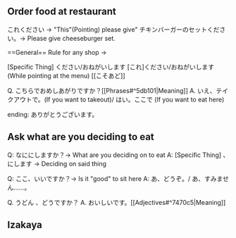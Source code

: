
## Order food at restaurant

これください -> "This"(Pointing) please give"
チキンバーガーのセットください。-> Please give cheeseburger set.

==General== Rule for any shop ->

[Specific Thing] ください/おねがいします
[これ]ください/おねがいします (While pointing at the menu) [[こそあど]]

Q. こちらでおめしあがりですか？[[Phrases#^5db101|Meaning]]
A. いえ、テイクアウトで。(If you want to takeout)/ はい。ここで (If you want to eat here)

ending: ありがとうございます。

## Ask what are you deciding to eat

Q: なににしますか？-> What are you deciding on to eat
A: [Specific Thing] 、にします -> Deciding on said thing 

Q: ここ、いいですか？-> Is it "good" to sit here
A: あ、どうぞ。/ あ、すみません……。

Q. うどん 、どうですか？
A. おいしいです。[[Adjectives#^7470c5|Meaning]]


## Izakaya

